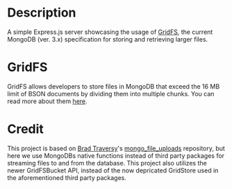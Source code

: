 # Description

A simple Express.js server showcasing the usage of [GridFS](https://docs.mongodb.com/manual/core/gridfs/), the current MongoDB (ver. 3.x) specification for storing and retrieving larger files.

# GridFS

GridFS allows developers to store files in MongoDB that exceed the 16 MB limit of BSON documents by dividing them into multiple chunks. You can read more about them [here](https://docs.mongodb.com/manual/core/gridfs/).

# Credit

This project is based on [Brad Traversy](https://github.com/bradtraversy)'s [mongo_file_uploads](https://github.com/bradtraversy/mongo_file_uploads) repository, but here we use MongoDBs native functions instead of third party packages for streaming files to and from the database. This project also utilizes the newer GridFSBucket API, instead of the now depricated GridStore used in the aforementioned third party packages.
